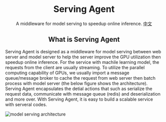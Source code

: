 <h1 align="center">Serving Agent</h1>

<p align="center">
A middleware for model serving to speedup online inference.
<a href="./README_zh.md">中文</a>
</p>

<h2 align="center">What is Serving Agent</h2>


Serving Agent is designed as a middleware for model serving between web server and model server to help the server improve the GPU utilization
then speedup online inference.
For the service with machile learning model, the requests from the client are usually streaming.
To utilize the parallel computing capability of GPUs, we usually import a message queue/message broker to cache the request from web server then batch process with model server (the below figure shows the architecture). Serving Agent encapsulates the detial actions that such as serialize the request data, communicate with message queue (redis) and deserialization and more over. With Serving Agent, it is easy to build a scalable service with serveral codes.

![model serving architecture](img/architecture.png)